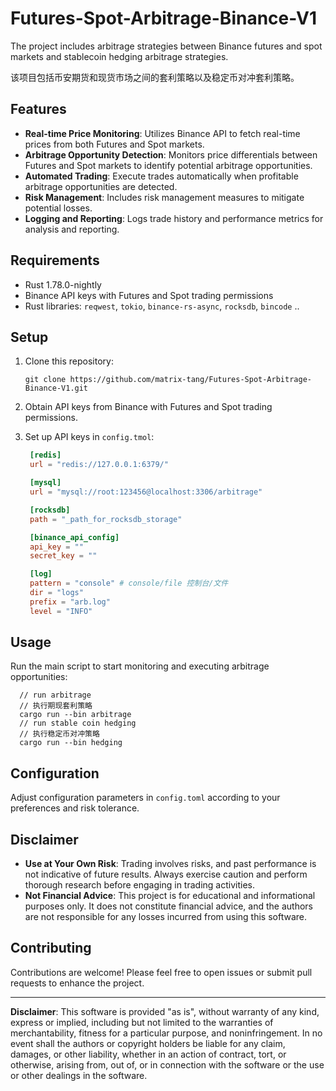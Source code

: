 # Futures-Spot-Arbitrage-Binance-V1

The project includes arbitrage strategies between Binance futures and spot markets and stablecoin hedging arbitrage
strategies.

该项目包括币安期货和现货市场之间的套利策略以及稳定币对冲套利策略。

## Features

- **Real-time Price Monitoring**: Utilizes Binance API to fetch real-time prices from both Futures and Spot markets.
- **Arbitrage Opportunity Detection**: Monitors price differentials between Futures and Spot markets to identify
  potential arbitrage opportunities.
- **Automated Trading**: Execute trades automatically when profitable arbitrage opportunities are detected.
- **Risk Management**: Includes risk management measures to mitigate potential losses.
- **Logging and Reporting**: Logs trade history and performance metrics for analysis and reporting.

## Requirements

- Rust 1.78.0-nightly
- Binance API keys with Futures and Spot trading permissions
- Rust libraries: `reqwest`, `tokio`, `binance-rs-async`, `rocksdb`, `bincode` ..

## Setup

1. Clone this repository:

   ```
   git clone https://github.com/matrix-tang/Futures-Spot-Arbitrage-Binance-V1.git
   ```

2. Obtain API keys from Binance with Futures and Spot trading permissions.

3. Set up API keys in `config.tmol`:

   ```toml
    [redis]
    url = "redis://127.0.0.1:6379/"

    [mysql]
    url = "mysql://root:123456@localhost:3306/arbitrage"
   
    [rocksdb]
    path = "_path_for_rocksdb_storage"

    [binance_api_config]
    api_key = ""
    secret_key = ""

    [log]
    pattern = "console" # console/file 控制台/文件
    dir = "logs"
    prefix = "arb.log"
    level = "INFO"
   ```

## Usage

Run the main script to start monitoring and executing arbitrage opportunities:

```shell
  // run arbitrage 
  // 执行期现套利策略
  cargo run --bin arbitrage
  // run stable coin hedging
  // 执行稳定币对冲策略
  cargo run --bin hedging
```

## Configuration

Adjust configuration parameters in `config.toml` according to your preferences and risk tolerance.

## Disclaimer

- **Use at Your Own Risk**: Trading involves risks, and past performance is not indicative of future results. Always
  exercise caution and perform thorough research before engaging in trading activities.
- **Not Financial Advice**: This project is for educational and informational purposes only. It does not constitute
  financial advice, and the authors are not responsible for any losses incurred from using this software.

## Contributing

Contributions are welcome! Please feel free to open issues or submit pull requests to enhance the project.

---

**Disclaimer**: This software is provided "as is", without warranty of any kind, express or implied, including but not
limited to the warranties of merchantability, fitness for a particular purpose, and noninfringement. In no event shall
the authors or copyright holders be liable for any claim, damages, or other liability, whether in an action of contract,
tort, or otherwise, arising from, out of, or in connection with the software or the use or other dealings in the
software.